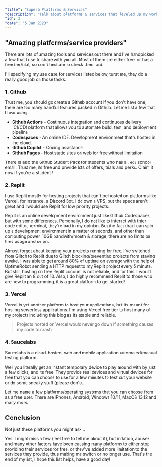 ```yaml
---
"title": "Superb Platforms & Services"
"description": "Talk about platforms & services that leveled up my workflow and enchanced my productivity."
"id": 3
"date": "5 Jan 2023"
---
```

## "Amazing platforms/service providers"

There are lots of amazing tools and services out there and I've handpicked a few that I use to share with you all. Most of them are either free, or has a free tier/trial, so don't hesitate to check them out.

I'll specifying my use case for services listed below, turst me, they do a really good job on those tasks.

### 1. Github

Trust me, you should go create a Github account if you don't have one, there are too many handful features packed in Github. Let me list a few that I love using.

- **Github Actions** - Continuous integration and continuous delivery (CI/CD) platform that allows you to automate build, test, and deployment pipeline
- **Codespaces** - An online IDE. Development environment that's hosted in the cloud.
- **Github Copilot** - Coding assistance 
- **Github Pages** - Host static sites on web for free without limitation 

There is also the Github Student Pack for students who has a `.edu` school email. Trust me, its free and provide lots of offers, trials and perks. Claim it now if you're a student !

### 2. Replit

I use Replit mostly for hosting projects that can't be hosted on platforms like Vercel, for instance, a Discord Bot. I do own a VPS, but the specs aren't great and I would use Replit for low priority projects.

Replit is an online development environment just like Github Codespaces, but with some differences. Personally, I do not like to interact with thier code editor, terminal, they're bad in my opinion. But the fact that I can spin up a development environment in a matter of seconds, and other than computing power, 10GB bandwith/month & storage, there are no limits on time usage and so on. 

Almost forgot about keeping your projects running for free. I've switched from Glitch to Replit due to Glitch blocking/preventing projects from staying awake. I was able to get around 80% of uptime on average with the help of UptimeRobot sending a HTTP request to my Replit project every 5 minute. But still, hosting on free Replit account is not reliable, and for this, I would give Replit an 8 out of 10. Also, I do highly recommend Replit to those who are new to programming, it is a great platform to get started!

### 3. Vercel

Vercel is yet another platform to host your applications, but its meant for hosting serverless applications. I'm using Vercel free tier to host many of my projects including this blog as its stable and reliable. 
> Projects hosted on Vercel would never go down if something causes my code to crash

### 4. Saucelabs

Saucelabs is a cloud-hosted, web and mobile application automated/manual testing platform.

Well you literally get an instant temporary device to play around with by just a few clicks, and its free! They provide real devices and virtual devices for free that you can choose to use for a few minutes to test out your website or do some sneaky stuff (please don't)...

Let me name a few platforms/operating systems that you can choose from as a free user. There are iPhones, Android, Windows 10/11, MacOS 13,12 and many more.

## Conclusion

Not just these platforms you might ask...

Yes, I might miss a few (feel free to tell me about it), but inflation, abuses and many other factors have been causing many platforms to either stop providing their services for free, or they've added more limitation to the services they provide, thus making me switch or no longer use. That's the end of my list, I hope this list helps, have a good day!
